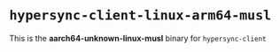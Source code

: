 # `hypersync-client-linux-arm64-musl`

This is the **aarch64-unknown-linux-musl** binary for `hypersync-client`
